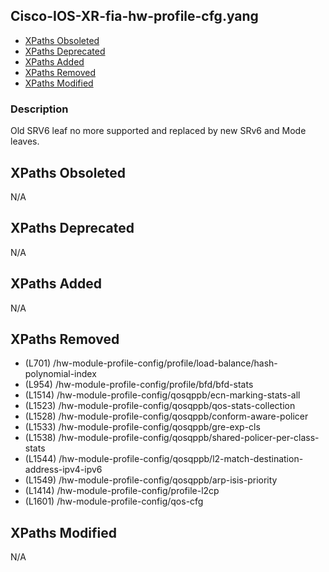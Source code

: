 ## Cisco-IOS-XR-fia-hw-profile-cfg.yang

- [XPaths Obsoleted](#xpaths-obsoleted)
- [XPaths Deprecated](#xpaths-deprecated)
- [XPaths Added](#xpaths-added)
- [XPaths Removed](#xpaths-removed)
- [XPaths Modified](#xpaths-modified)

### Description

Old SRV6 leaf no more supported and replaced by new SRv6 and Mode leaves.

## XPaths Obsoleted

N/A

## XPaths Deprecated

N/A

## XPaths Added

N/A

## XPaths Removed

- (L701)	/hw-module-profile-config/profile/load-balance/hash-polynomial-index
- (L954)	/hw-module-profile-config/profile/bfd/bfd-stats
- (L1514)	/hw-module-profile-config/qosqppb/ecn-marking-stats-all
- (L1523)	/hw-module-profile-config/qosqppb/qos-stats-collection
- (L1528)	/hw-module-profile-config/qosqppb/conform-aware-policer
- (L1533)	/hw-module-profile-config/qosqppb/gre-exp-cls
- (L1538)	/hw-module-profile-config/qosqppb/shared-policer-per-class-stats
- (L1544)	/hw-module-profile-config/qosqppb/l2-match-destination-address-ipv4-ipv6
- (L1549)	/hw-module-profile-config/qosqppb/arp-isis-priority
- (L1414)	/hw-module-profile-config/profile-l2cp
- (L1601)	/hw-module-profile-config/qos-cfg

## XPaths Modified

N/A

